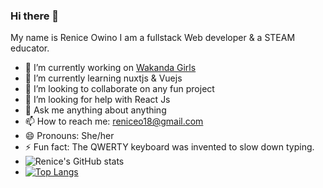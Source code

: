 ### Hi there 👋
My name is Renice Owino I am a fullstack Web developer & a STEAM educator.
- 🔭 I’m currently working on [Wakanda Girls]( https://github.com/Renice-Owino/wakanda-girls)
- 🌱 I’m currently learning nuxtjs & Vuejs
- 👯 I’m looking to collaborate on any fun project
- 🤔 I’m looking for help with React Js
- 💬 Ask me anything about anything
- 📫 How to reach me: reniceo18@gmail.com
- 😄 Pronouns: She/her
- ⚡ Fun fact: The QWERTY keyboard was invented to slow down typing.
- ![Renice's GitHub stats](https://github-readme-stats.vercel.app/api?username=Renice-Owino&show_icons=true&theme=dark)
- [![Top Langs](https://github-readme-stats.vercel.app/api/top-langs/?username=Renice-Owino&langs_count=8)](https://github.com/Renice-Owino/github-readme-stats)

